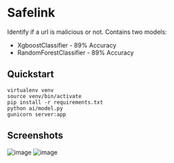 # Safelink
Identify if a url is malicious or not.
Contains two models:
- XgboostClassifier - 89% Accuracy
- RandomForestClassifier - 89% Accuracy

## Quickstart
```
virtualenv venv
source venv/bin/activate
pip install -r requirements.txt
python ai/model.py
gunicorn server:app
```

## Screenshots

![image](https://github.com/sudo-nick16/safelink/assets/73229823/3d7ca1a7-c3ba-4531-9818-e92399cb7879)
![image](https://github.com/sudo-nick16/safelink/assets/73229823/14b1febf-53cf-4065-a92d-3ec0db813171)

